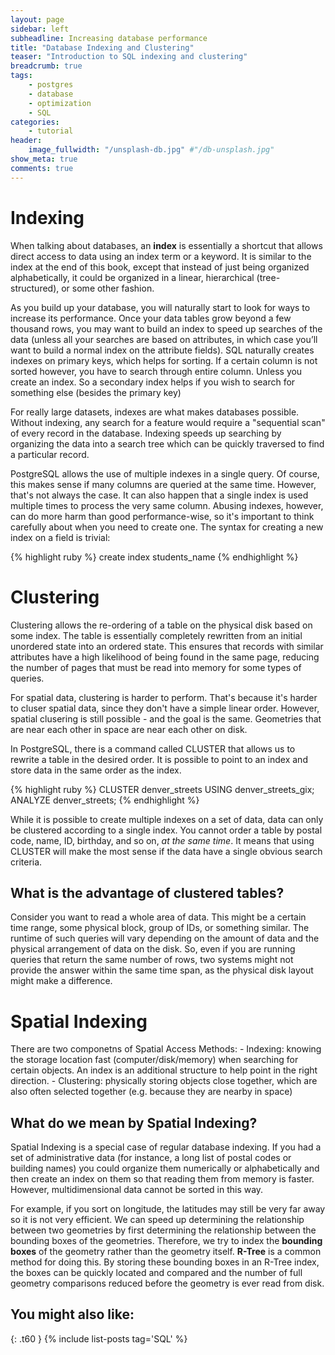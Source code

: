 ```yaml
---
layout: page
sidebar: left
subheadline: Increasing database performance
title: "Database Indexing and Clustering"
teaser: "Introduction to SQL indexing and clustering"
breadcrumb: true
tags:
    - postgres
    - database
    - optimization
    - SQL
categories:
    - tutorial
header:
    image_fullwidth: "/unsplash-db.jpg" #"/db-unsplash.jpg"
show_meta: true
comments: true
---
```


# Indexing
When talking about databases, an **index** is essentially a shortcut that allows direct access to data using an index term or a keyword. It is similar to the index at the end of this book, except that instead of just being organized alphabetically, it could be organized in a linear, hierarchical (tree-structured), or some other fashion.

As you build up your database, you will naturally start to look for ways to increase its performance. Once your data tables grow beyond a few thousand rows, you may want to build an index to speed up searches of the data (unless all your searches are based on attributes, in which case you’ll want to build a normal index on the attribute fields). SQL naturally creates indexes on primary keys, which helps for sorting. If a certain column is not sorted however, you have to search through entire column. Unless you create an index. So a secondary index helps if you wish to search for something else (besides the primary key)

For really large datasets, indexes are what makes databases possible. Without indexing, any search for a feature would require a "sequential scan" of every record in the database. Indexing speeds up searching by organizing the data into a search tree which can be quickly traversed to find a particular record.

PostgreSQL allows the use of multiple indexes in a single query. Of course, this makes sense if many columns are queried at the same time. However, that's not always the case. It can also happen that a single index is used multiple times to process the very same column. Abusing indexes, however, can do more harm than good performance-wise, so it's important to think carefully about when you need to create one. The syntax for creating a new index on a field is trivial:

{% highlight ruby %}
create index students_name
{% endhighlight %}
<!-- On students*name); -->

# Clustering
Clustering allows the re-ordering of a table on the physical disk based on some index. The table is essentially completely rewritten from an initial unordered state into an ordered state. This ensures that records with similar attributes have a high likelihood of being found in the same page, reducing the number of pages that must be read into memory for some types of queries. 

For spatial data, clustering is harder to perform. That's because it's harder to cluser spatial data, since they don't have a simple linear order. However, spatial clusering is still possible - and the goal is the same. Geometries that are near each other in space are near each other on disk. 

In PostgreSQL, there is a command called CLUSTER that allows us to rewrite a table in the desired order. It is possible to point to an index and store data in the same order as the index.

{% highlight ruby %}
CLUSTER denver_streets USING denver_streets_gix;
ANALYZE denver_streets;
{% endhighlight %}

While it is possible to create multiple indexes on a set of data, data can only be clustered according to a single index. You cannot order a table by postal code, name, ID, birthday, and so on, *at the same time*. It means that using CLUSTER will make the most sense if the data have a single obvious search criteria.

## What is the advantage of clustered tables?
Consider you want to read a whole area of data. This might be a certain time range, some physical block, group of IDs, or something similar. The runtime of such queries will vary depending on the amount of data and the physical arrangement of data on the disk. So, even if you are running queries that return the same number of rows, two systems might not provide the answer within the same time span, as the physical disk layout might make a difference. 


# Spatial Indexing
There are two componetns of Spatial Access Methods:
    -	Indexing: knowing the storage location fast (computer/disk/memory) when searching for certain objects. An index is an additional structure to help point in the right direction.
    -	Clustering: physically storing objects close together, which are also often selected together (e.g. because they are nearby in space)


## What do we mean by Spatial Indexing?
Spatial Indexing is a special case of regular database indexing. If you had a set of administrative data (for instance, a long list of postal codes or building names) you could organize them numerically or alphabetically and then create an index on them so that reading them from memory is faster. However, multidimensional data cannot be sorted in this way. 

For example, if you sort on longitude, the latitudes may still be very far away so it is not very efficient. We can speed up determining the relationship between two geometries by first determining the relationship between the bounding boxes of the geometries. Therefore, we try to index the **bounding boxes** of the geometry rather than the geometry itself. **R-Tree** is a common method for doing this. By storing these bounding boxes in an R-Tree index, the boxes can be quickly located and compared and the number of full geometry comparisons reduced before the geometry is ever read from disk.


## You might also like:
{: .t60 }
{% include list-posts tag='SQL' %}
